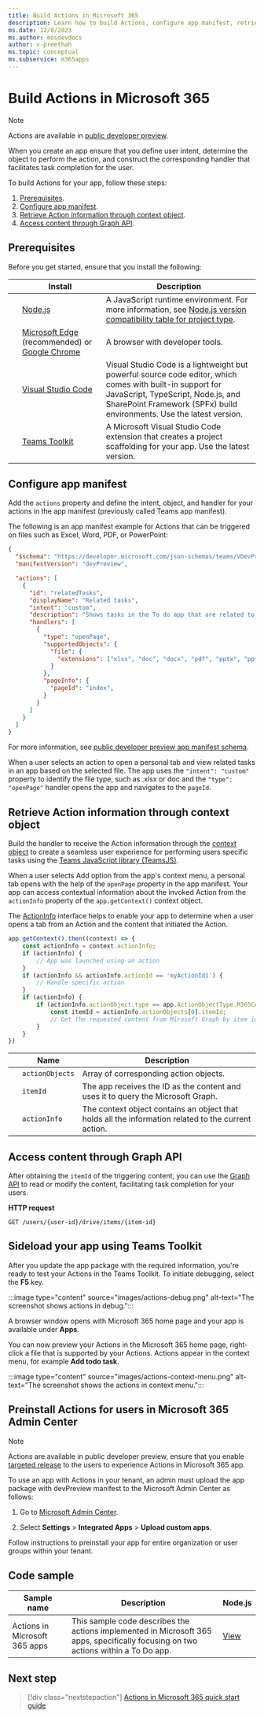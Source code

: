 ```yaml
---
title: Build Actions in Microsoft 365
description: Learn how to build Actions, configure app manifest, retrieve Actions information through context object, access content through Graph API, preinstall Actions.
ms.date: 12/8/2023
ms.author: mosdevdocs
author: v-preethah
ms.topic: conceptual
ms.subservice: m365apps
---
```


# Build Actions in Microsoft 365

> [!NOTE]
>
> Actions are available in [public developer preview](../resources/dev-preview/developer-preview-intro.md).

When you create an app ensure that you define user intent, determine the object to perform the action, and construct the corresponding handler that facilitates task completion for the user.

To build Actions for your app, follow these steps:

1. [Prerequisites](#prerequisites).
1. [Configure app manifest](#configure-app-manifest).
1. [Retrieve Action information through context object](#retrieve-action-information-through-context-object).
1. [Access content through Graph API](#access-content-through-graph-api).

## Prerequisites

Before you get started, ensure that you install the following:

| &nbsp; | Install | Description |
| --- | --- | --- |
| &nbsp; | [Node.js](https://nodejs.org/en/download/) | A JavaScript runtime environment. For more information, see [Node.js version compatibility table for project type](~/toolkit/build-environments.md#nodejs-version-compatibility-table-for-project-type).|
| &nbsp; | [Microsoft Edge](https://www.microsoft.com/edge) (recommended) or [Google Chrome](https://www.google.com/chrome/) | A browser with developer tools. |
| &nbsp; | [Visual Studio Code](https://code.visualstudio.com/download) | Visual Studio Code is a lightweight but powerful source code editor, which comes with built-in support for JavaScript, TypeScript, Node.js, and SharePoint Framework (SPFx) build environments. Use the latest version. |
| &nbsp; | [Teams Toolkit](../toolkit/install-Teams-Toolkit.md) | A Microsoft Visual Studio Code extension that creates a project scaffolding for your app. Use the latest version. |

## Configure app manifest

Add the `actions` property and define the intent, object, and handler for your actions in the app manifest (previously called Teams app manifest).

The following is an app manifest example for Actions that can be triggered on files such as Excel, Word, PDF, or PowerPoint:

```json
{
  "$schema": "https://developer.microsoft.com/json-schemas/teams/vDevPreview/MicrosoftTeams.schema.json",
  "manifestVersion": "devPreview",

  "actions": [
    {
      "id": "relatedTasks",
      "displayName": "Related tasks",
      "intent": "custom",
      "description": "Shows tasks in the To do app that are related to this file.",
      "handlers": [
        {
          "type": "openPage",
          "supportedObjects": {
            "file": {
              "extensions": ["xlsx", "doc", "docx", "pdf", "pptx", "ppt"]
            }
          },
          "pageInfo": {
            "pageId": "index",
          }
        }
      ]
    }
  ]
}
```

For more information, see [public developer preview app manifest schema](../resources/schema/manifest-schema-dev-preview.md#actions).

When a user selects an action to open a personal tab and view related tasks in an app based on the selected file. The app uses the `"intent": "custom"` property to identify the file type, such as .xlsx or doc and the `"type": "openPage"` handler opens the app and navigates to the `pageId`.

## Retrieve Action information through context object

Build the handler to receive the Action information through the [context object](/javascript/api/%40microsoft/teams-js/app.context?view=msteams-client-js-latest&preserve-view=true) to create a seamless user experience for performing users specific tasks using the [Teams JavaScript library (TeamsJS)](/javascript/api/@microsoft/teams-js).

When a user selects Add option from the app's context menu, a personal tab opens with the help of the `openPage` property in the app manifest. Your app can access contextual information about the invoked Action from the `actionInfo` property of the `app.getContext()` context object.

The [ActionInfo](/javascript/api/@microsoft/teams-js/actioninfo) interface helps to enable your app to determine when a user opens a tab from an Action and the content that initiated the Action.

```javascript
app.getContext().then((context) => {
    const actionInfo = context.actionInfo;
    if (actionInfo) {
        // App was launched using an action    
    } 
    if (actionInfo && actionInfo.actionId == 'myActionId1') {
        // Handle specific action    
    } 
    if (actionInfo) {
        if (actionInfo.actionObject.type == app.ActionObjectType.M365Content) {
            const itemId = actionInfo.actionObjects[0].itemId;
            // Get the requested content from Mirosoft Graph by item id:
        } 
    }
})
```

| &nbsp; | Name | Description |
| --- | --- | --- |
| &nbsp; | `actionObjects` | Array of corresponding action objects. |
| &nbsp; | `itemId` | The app receives the ID as the content and uses it to query the Microsoft Graph. |
| &nbsp; | `actionInfo` | The context object contains an object that holds all the information related to the current action. |

## Access content through Graph API

After obtaining the `itemId` of the triggering content, you can use the [Graph API](/graph/api/driveitem-get?view=graph-rest-1.0&tabs=http&preserve-view=true) to read or modify the content, facilitating task completion for your users.

**HTTP request**

```http
GET /users/{user-id}/drive/items/{item-id}
```

## Sideload your app using Teams Toolkit

After you update the app package with the required information, you're ready to test your Actions in the Teams Toolkit. To initiate debugging, select the **F5** key.

   :::image type="content" source="images/actions-debug.png" alt-text="The screenshot shows actions in debug.":::

A browser window opens with Microsoft 365 home page and your app is available under **Apps**.

You can now preview your Actions in the Microsoft 365 home page, right-click a file that is supported by your Actions. Actions appear in the context menu, for example **Add todo task**.

:::image type="content" source="images/actions-context-menu.png" alt-text="The screenshot shows the actions in context menu.":::

## Preinstall Actions for users in Microsoft 365 Admin Center

> [!NOTE]
> Actions are available in public developer preview, ensure that you enable [targeted release](/microsoft-365/admin/manage/release-options-in-office-365?view=o365-worldwide&preserve-view=true) to the users to experience Actions in Microsoft 365 app.

To use an app with Actions in your tenant, an admin must upload the app package with devPreview manifest to the Microsoft Admin Center as follows:

1. Go to [Microsoft Admin Center](https://admin.microsoft.com/AdminPortal#/homepage).

1. Select **Settings** > **Integrated Apps** > **Upload custom apps**.

Follow instructions to preinstall your app for entire organization or user groups within your tenant.

## Code sample

| **Sample name** | **Description** |**Node.js** |
|-----------------|-----------------|----------------|
| Actions in Microsoft 365 apps | This sample code describes the actions implemented in Microsoft 365 apps, specifically focusing on two actions within a To Do app. | [View](https://github.com/OfficeDev/Microsoft-Teams-Samples/tree/main/samples/m365-actions-preview/nodejs)|

## Next step

> [!div class="nextstepaction"]
> [Actions in Microsoft 365 quick start guide](actions-in-m365-quick-start-guide.md)
